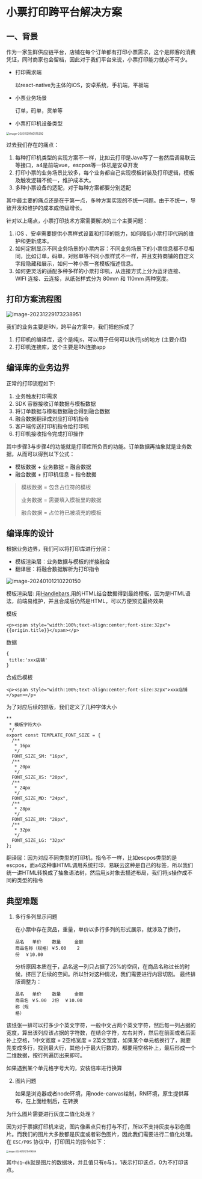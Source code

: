 # 小票打印跨平台解决方案

## 一、背景

作为一家生鲜供应链平台，店铺在每个订单都有打印小票需求，这个是顾客的消费凭证，同时商家也会留档，因此对于我们平台来说，小票打印能力就必不可少。

- 打印需求端

  以react-native为主体的iOS，安卓系统，手机端，平板端

- 小票业务场景

  订单，码单，货单等

- 小票打印机设备类型

<img src="https://cdn.jsdelivr.net/gh/jswangtao/imgsbed/posts/20231129141904.png" alt="image-20231129140515292" style="zoom:50%;" />

过去我们存在的痛点：

1. 每种打印机类型的实现方案不一样，比如云打印是Java写了一套然后调易联云等接口，a4是前端vue，escpos等一体机是安卓开发
2. 打印小票的业务场景比较多，每个业务都自己实现模板封装及打印逻辑，模板及触发逻辑不统一，维护成本大。
3. 多种小票设备的适配，对于每种方案都要分别适配

其中最主要的痛点还是在于第一点，多种方案实现的不统一问题。由于不统一，导致开发和维护的成本成倍级增长。

针对以上痛点，小票打印技术方案需要解决的三个主要问题：

1. iOS 、安卓需要提供小票样式设置和打印的能力，如何降低小票打印代码的维护和更新成本。
2. 如何定制显示不同业务场景的小票内容：不同业务场景下的小票信息都不尽相同，比如订单，码单，对账单等不同小票样式不一样，并且支持商铺的自定义字段隐藏和展示，如何一种小票一套模板描述信息。
3. 如何更灵活的适配多种多样的小票打印机，从连接方式上分为蓝牙连接、 WIFI 连接、云连接，从纸张样式分为 80mm 和 110mm 两种宽度。

## 打印方案流程图



![image-20231229173238951](https://cdn.jsdelivr.net/gh/jswangtao/imgsbed/posts/20231229173239.png)

我们的业务主要是RN，跨平台方案中，我们把他拆成了

1. 打印机的编译库，这个是纯js，可以用于任何可以执行js的地方 (主要介绍)
2. 打印机连接库，这个主要是RN连接app

## 编译库的业务边界

正常的打印流程如下:

1. 业务触发打印需求
2. SDK 容器接收订单数据与模板数据
3. 将订单数据与模板数据融合得到融合数据
4. 融合数据翻译成对应打印机指令
5. 客户端传送打印机指令给打印机
6. 打印机接收指令完成打印操作

其中步骤3与步骤4的功能就是打印库所负责的功能。订单数据再抽象就是业务数据，从而可以得到以下公式：

- 模板数据 + 业务数据 = 融合数据
- 融合数据 + 打印机信息 = 指令数据

> 模板数据 = 包含占位符的模板
>
> 业务数据 = 需要填入模板里的数据
>
> 融合数据 = 占位符已被填充的模板

## 编译库的设计

根据业务边界，我们可以将打印库进行分层：

- 模板渲染层：业务数据与模板的拼接融合
- 翻译层：将融合数据解析为打印指令

![image-20240101210220150](https://cdn.jsdelivr.net/gh/jswangtao/imgsbed/posts/20240101210220.png)

模板渲染层: 用[Handlebars](https://handlebarsjs.com/zh/guide/),用的HTML结合数据得到最终模板，因为是HTML语法，前端易维护，并且合成后仍然是HTML，可以方便预览最终效果

模板

```
<p><span style="width:100%;text-align:center;font-size:32px">{{origin.title}}</span></p>
```

数据

```
{
 title:'xxx店铺'
}
```

合成后模板

```
<p><span style="width:100%;text-align:center;font-size:32px">xxx店铺</span></p>
```

为了对应后续的排版，我们定义了几种字体大小

```
**
 * 模板字符大小
 */
export const TEMPLATE_FONT_SIZE = {
  /**
   * 16px
   */
  FONT_SIZE_SM: "16px",
  /**
   * 20px
   */
  FONT_SIZE_XS: "20px",
  /**
   * 24px
   */
  FONT_SIZE_MD: "24px",
  /**
   * 28px
   */
  FONT_SIZE_XM: "28px",
  /**
   * 32px
   */
  FONT_SIZE_LG: "32px"
};
```



翻译层：因为对应不同类型的打印机，指令不一样，比如escpos类型的是escpos，而a4这种事HTML调用系统打印，易联云这种是自己的标签，所以我们统一讲HTML转换成了抽象语法树，然后用js对象去描述布局，我们将js操作成不同的类型的指令

## 典型难题

1. 多行多列显示问题

   在小票中存在货品，重量，单价以多行多列的形式展示，就涉及了换行，

   ```
   品名   单价    数量     金额
   商品名称（规格）￥5.00    2
   份  ￥10.00
   ```

   分析原因本质在于，品名这一列只占据了25%的空间，在商品名称过长的时候，挤压了后续的空间。所以针对这种情况，我们需要进行内容切割。 最终排版调整为：

   ```
   品名   单价    数量     金额
   商品名 ￥5.00  2份  ￥10.00
   称（规
   格）
   ```

​	 	该纸张一排可以打多少个英文字符，一般中文占两个英文字符，然后每一列占据的宽度，算出该列应该占据的字符数，在结合字符，左右对齐，然后在前面或者后面补上空格，1中文宽度 =  2空格宽度 = 2英文宽度，如果某个单元格换行了，就要先变成多行，找到最大行，其他小于最大行数的，都要用空格补上，最后形成一个二维数据，按行列遍历出来即可。

如果遇到某个单元格字号大的，安装倍率进行换算

2. 图片问题

   如果是浏览器或者node环境，用node-canvas绘制，RN环境，原生提供幕布，在上面绘制后，在转换

为什么图片需要进行灰度二值化处理？

因为对于票据打印机来说，图片像素点只有打与不打，所以不支持灰度与彩色图片。而我们的图片大多数都是灰度或者彩色图片，因此我们需要进行二值化处理。在 `ESC/POS` 协议中，打印图片的指令如下：

<img src="https://cdn.jsdelivr.net/gh/jswangtao/imgsbed/posts/20240101215414.png" alt="image-20240101215414934" style="zoom:40%;" />

其中`d1~dk`就是图片的数据块，并且值只有`0`与`1`，1表示打印该点，0为不打印该点。